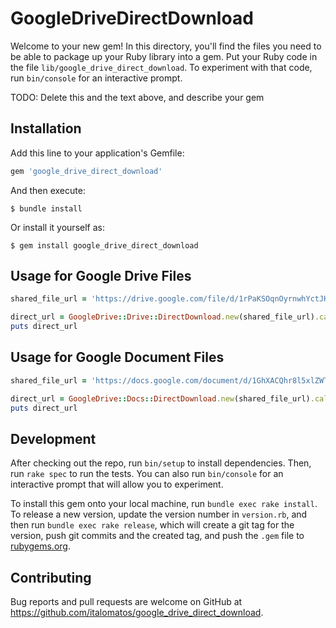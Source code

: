 # GoogleDriveDirectDownload

Welcome to your new gem! In this directory, you'll find the files you need to be able to package up your Ruby library into a gem. Put your Ruby code in the file `lib/google_drive_direct_download`. To experiment with that code, run `bin/console` for an interactive prompt.

TODO: Delete this and the text above, and describe your gem

## Installation

Add this line to your application's Gemfile:

```ruby
gem 'google_drive_direct_download'
```

And then execute:

    $ bundle install

Or install it yourself as:

    $ gem install google_drive_direct_download

## Usage for Google Drive Files

```ruby
shared_file_url = 'https://drive.google.com/file/d/1rPaKSOqnOyrnwhYctJH1oEZJXRf45Izm/view?usp=sharing'

direct_url = GoogleDrive::Drive::DirectDownload.new(shared_file_url).call
puts direct_url
```

## Usage for Google Document Files

```ruby
shared_file_url = 'https://docs.google.com/document/d/1GhXACQhr8l5xlZWTW2nJJdXzqmUypiaJHkMpzkt9i4U/edit?usp=sharing'

direct_url = GoogleDrive::Docs::DirectDownload.new(shared_file_url).call
puts direct_url
```

## Development

After checking out the repo, run `bin/setup` to install dependencies. Then, run `rake spec` to run the tests. You can also run `bin/console` for an interactive prompt that will allow you to experiment.

To install this gem onto your local machine, run `bundle exec rake install`. To release a new version, update the version number in `version.rb`, and then run `bundle exec rake release`, which will create a git tag for the version, push git commits and the created tag, and push the `.gem` file to [rubygems.org](https://rubygems.org).

## Contributing

Bug reports and pull requests are welcome on GitHub at https://github.com/italomatos/google_drive_direct_download.
